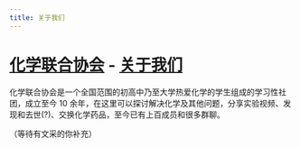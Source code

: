 ```yaml
---
title: 关于我们
---
```


# [化学联合协会](index.htm) - [关于我们](#)

化学联合协会是一个全国范围的初高中乃至大学热爱化学的学生组成的学习性社团，成立至今 10 余年，在这里可以探讨解决化学及其他问题，分享实验视频、发现和去世(?)、交换化学药品，至今已有上百成员和很多群聊。   

（等待有文采的你补充）